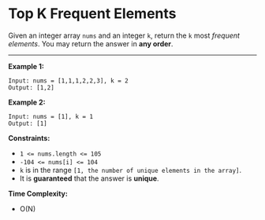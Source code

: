 <h1>Top K Frequent Elements</h1>

Given an integer array `nums` and an integer `k`, return the `k` most _frequent elements_. You may return the answer in __any order__.

<hr>

__Example 1:__
```
Input: nums = [1,1,1,2,2,3], k = 2
Output: [1,2]
```

__Example 2:__
```
Input: nums = [1], k = 1
Output: [1]
```

__Constraints:__

- `1 <= nums.length <= 105`
- `-104 <= nums[i] <= 104`
- `k` is in the range `[1, the number of unique elements in the array]`.
- It is __guaranteed__ that the answer is __unique__.

__Time Complexity:__
- O(N)
